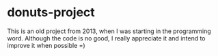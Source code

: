 # donuts-project
 This is an old project from 2013, when I was starting in the programming word. Although the code is no good, I really appreciate it and intend to improve it when possible =)
